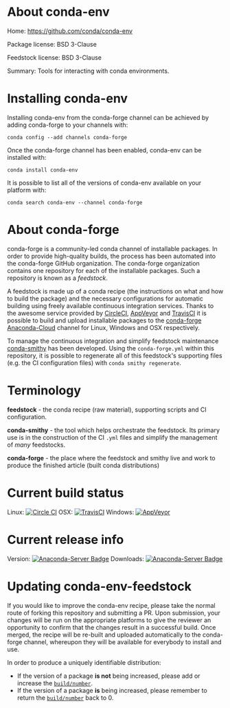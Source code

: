About conda-env
===============

Home: https://github.com/conda/conda-env

Package license: BSD 3-Clause

Feedstock license: BSD 3-Clause

Summary: Tools for interacting with conda environments.



Installing conda-env
====================

Installing conda-env from the conda-forge channel can be achieved by adding conda-forge to your channels with:

```
conda config --add channels conda-forge
```

Once the conda-forge channel has been enabled, conda-env can be installed with:

```
conda install conda-env
```

It is possible to list all of the versions of conda-env available on your platform with:

```
conda search conda-env --channel conda-forge
```


About conda-forge
=================

conda-forge is a community-led conda channel of installable packages.
In order to provide high-quality builds, the process has been automated into the
conda-forge GitHub organization. The conda-forge organization contains one repository
for each of the installable packages. Such a repository is known as a *feedstock*.

A feedstock is made up of a conda recipe (the instructions on what and how to build
the package) and the necessary configurations for automatic building using freely
available continuous integration services. Thanks to the awesome service provided by
[CircleCI](https://circleci.com/), [AppVeyor](http://www.appveyor.com/)
and [TravisCI](https://travis-ci.org/) it is possible to build and upload installable
packages to the [conda-forge](https://anaconda.org/conda-forge)
[Anaconda-Cloud](http://docs.anaconda.org/) channel for Linux, Windows and OSX respectively.

To manage the continuous integration and simplify feedstock maintenance
[conda-smithy](http://github.com/conda-forge/conda-smithy) has been developed.
Using the ``conda-forge.yml`` within this repository, it is possible to regenerate all of
this feedstock's supporting files (e.g. the CI configuration files) with ``conda smithy regenerate``.


Terminology
===========

**feedstock** - the conda recipe (raw material), supporting scripts and CI configuration.

**conda-smithy** - the tool which helps orchestrate the feedstock.
                   Its primary use is in the construction of the CI ``.yml`` files
                   and simplify the management of *many* feedstocks.

**conda-forge** - the place where the feedstock and smithy live and work to
                  produce the finished article (built conda distributions)

Current build status
====================

Linux: [![Circle CI](https://circleci.com/gh/conda-forge/conda-env-feedstock.svg?style=svg)](https://circleci.com/gh/conda-forge/conda-env-feedstock)
OSX: [![TravisCI](https://travis-ci.org/conda-forge/conda-env-feedstock.svg?branch=master)](https://travis-ci.org/conda-forge/conda-env-feedstock)
Windows: [![AppVeyor](https://ci.appveyor.com/api/projects/status/github/conda-forge/conda-env-feedstock?svg=True)](https://ci.appveyor.com/project/conda-forge/conda-env-feedstock/branch/master)

Current release info
====================
Version: [![Anaconda-Server Badge](https://anaconda.org/conda-forge/conda-env/badges/version.svg)](https://anaconda.org/conda-forge/conda-env)
Downloads: [![Anaconda-Server Badge](https://anaconda.org/conda-forge/conda-env/badges/downloads.svg)](https://anaconda.org/conda-forge/conda-env)


Updating conda-env-feedstock
============================

If you would like to improve the conda-env recipe, please take the normal
route of forking this repository and submitting a PR. Upon submission, your changes will
be run on the appropriate platforms to give the reviewer an opportunity to confirm that the
changes result in a successful build. Once merged, the recipe will be re-built and uploaded
automatically to the conda-forge channel, whereupon they will be available for everybody to
install and use.

In order to produce a uniquely identifiable distribution:
 * If the version of a package **is not** being increased, please add or increase
   the [``build/number``](http://conda.pydata.org/docs/building/meta-yaml.html#build-number-and-string).
 * If the version of a package **is** being increased, please remember to return
   the [``build/number``](http://conda.pydata.org/docs/building/meta-yaml.html#build-number-and-string)
   back to 0.

